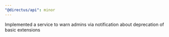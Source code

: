 ```yaml
---
"@directus/api": minor
---
```


Implemented a service to warn admins via notification about deprecation of basic extensions
